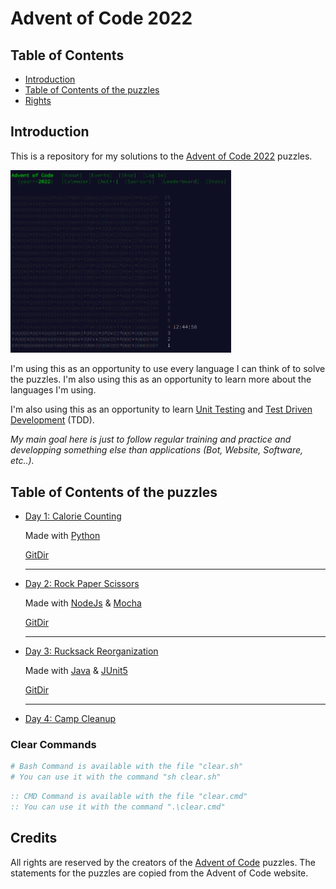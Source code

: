# Advent of Code 2022

## Table of Contents

- [Introduction](#introduction)
- [Table of Contents of the puzzles](#table-of-contents-of-the-puzzles)
- [Rights](#rights)

## Introduction

This is a repository for my solutions to the [Advent of Code 2022](https://adventofcode.com/2022) puzzles.

<img class="main-webpage" src="./img/website.png" height= 20% width=70%>

I'm using this as an opportunity to use every language I can think of to solve the puzzles. I'm also using this as an opportunity to learn more about the languages I'm using.

I'm also using this as an opportunity to learn [Unit Testing](https://en.wikipedia.org/wiki/Unit_testing) and [Test Driven Development](https://en.wikipedia.org/wiki/Test-driven_development) (TDD).

_My main goal here is just to follow regular training and practice and developping something else than applications (Bot, Website, Software, etc..)._

## Table of Contents of the puzzles

- [Day 1: Calorie Counting](https://adventofcode.com/2022/day/1)

  Made with [Python](https://www.python.org/)

  [GitDir](https://github.com/Eric-Philippe/Calendrier-IT/tree/master/Day1)

  ***

- [Day 2: Rock Paper Scissors](https://adventofcode.com/2022/day/2)

  Made with [NodeJs](https://nodejs.org/en/) & [Mocha](https://mochajs.org/)

  [GitDir](https://github.com/Eric-Philippe/Calendrier-IT/tree/master/Day2)

  ***

- [Day 3: Rucksack Reorganization](https://adventofcode.com/2022/day/3)

  Made with [Java](https://www.java.com/en/) & [JUnit5](https://junit.org/junit5/)

  [GitDir](https://github.com/Eric-Philippe/Calendrier-IT/tree/master/Day3)

  ***

- [Day 4: Camp Cleanup](https://adventofcode.com/2022/day/4)

### Clear Commands

```bash
# Bash Command is available with the file "clear.sh"
# You can use it with the command "sh clear.sh"
```

```cmd
:: CMD Command is available with the file "clear.cmd"
:: You can use it with the command ".\clear.cmd"
```

## Credits

All rights are reserved by the creators of the [Advent of Code](https://adventofcode.com/2022) puzzles. The statements for the puzzles are copied from the Advent of Code website.
